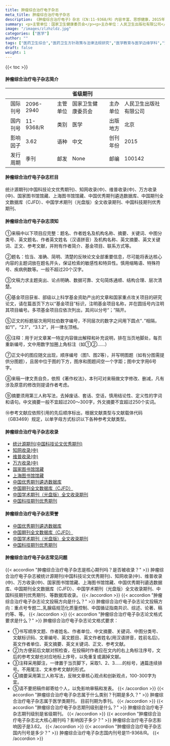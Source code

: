 ```yaml
---
title: 肿瘤综合治疗电子杂志
meta_title: 肿瘤综合治疗电子杂志
description: 《肿瘤综合治疗电子》杂志（CN:11-9368/R）内容丰富、思想健康，2015年创刊，目前以季刊形式发行，刊物对外积极扩大宣传，致力于提高杂志质量与影响。该杂志是由中华人民共和国国家卫生健康委员会主管、人民卫生出版社有限公司主办的反映中国肿瘤学多学科诊治与研究的发展与成就、临床经验、科研成果、基础理论研究与中国国内外肿瘤相关疾病诊疗信息的专业性学术期刊。 该杂志采用图文声像等多种形式展现内容，设有述评、综述、指南共识、MDT论坛、论著、病例报道、百家讲坛（视频）等重点栏目，旨在传递前沿的诊疗信息、提供迅捷的临床数据、搭建优秀的学术平台、开通顺畅的互动频道，为提高中国肿瘤多学科综合治疗水平而努力。《肿瘤综合治疗电子杂志》自创刊以来，以其选题新奇、报道广泛、服务大众、理论深厚的特点，受到了业界和广大读者的关注和好评。 这本杂志以传递前沿的诊疗信息、提供迅捷的临床数据、搭建优秀的学术平台、开通顺畅的互动频道为理念，旨在提高中国肿瘤多学科综合治疗水平。它涵盖了肿瘤学多学科诊治与研究的发展与成就、临床经验、科研成果、基础理论研究以及国内外肿瘤相关疾病诊疗信息等内容。主要栏目包括述评、综述、指南共识、MDT论坛、论著、病例报道、百家讲坛（视频）等，为肿瘤学领域的专业人士提供了丰富的学术交流平台。
summary: <p>主管单位：国家卫生健康委员会</p><p>主办单位：人民卫生出版社有限公司</p><p>发行级别：省级期刊</p><p>发行周期：季刊</p>
image: "/images/zlzhzldz.jpg"
categories: ["医学"]
author: ""
tags: ["医药卫生综合","医药卫生方针政策与法律法规研究","医学教育与医学边缘学科","预防医学与卫生学","中医学","中药学","中西医结合","基础医学","临床医学","感染性疾病及传染病","心血管系统疾病","呼吸系统疾病","消化系统疾病","内分泌腺及全身性疾病","外科学","泌尿科学","妇产科学","儿科学","神经病学","精神病学","肿瘤学","眼科与耳鼻咽喉科","口腔科学","皮肤病与性病","特种医学","急救医学","军事医学与卫生","药学","生物医学工程",]
draft: false
weight: 1
---
```


{{< toc >}}

#### 肿瘤综合治疗电子杂志简介
|               |                               |               | 省级期刊        |               |                           |
| ------------: | :---------------------------- | ------------: | :---------------------------- | ------------: | :------------------------ |
| 国际刊号      | 2096-2940   | 主管单位      | 国家卫生健康委员会     | 主办单位      | 人民卫生出版社有限公司     |
| 国内刊号      | 11-9368/R        | 类别          | 医学       | 出版地方      | 北京           |
| 影响因子      | 3.62        | 语种          | 中文             | 创刊年份      | 2015    |
| 发行周期      | 季刊    | 邮发          | None              | 邮编          | 100142      |

#### 肿瘤综合治疗电子杂志栏目
<span>统计源期刊(中国科技论文优秀期刊)</span>、<span>知网收录(中)</span>、<span>维普收录(中)</span>、<span>万方收录(中)</span>、<span>国家图书馆馆藏</span>、<span>上海图书馆馆藏</span>、<span>中国优秀期刊遴选数据库</span>、<span>中国期刊全文数据库（CJFD）</span>、<span>中国学术期刊（光盘版）全文收录期刊</span>、<span>中国科技期刊优秀期刊</span>、

#### 肿瘤综合治疗电子杂志须知
<p><p>
	①来稿中以下项目应完整：题名、作者姓名及机构名称、摘要、关键词、中图分类号、英文题名、作者英文姓名（汉语拼音）及机构名称、英文摘要、英文关键词、正文、参考文献，并附有作者简介、基金项目、联系方式等。
</p><p>
	②题名：恰当、准确、简明、清楚的反映论文全部重要信息，尽可能将表达核心内容的主题词放在题名开头，保证检索的敏感性和特异性。慎用缩略语、特殊符号、疾病例数等。一般不超过20个汉字。
</p><p>
	③文稿力求主题突出、论点明确、数据可靠、文句简炼通顺、结构合理、层次清楚。
</p><p>
	④基金项目获省、部级以上科学基金资助产出的文章和国家重点攻关项目的研究论文，请在篇首页下方以“基金项目”标识，注明基金项目名称，并在圆括号内注明其项目编号。多项基金项目应依次列出，其间以分号“；”隔开。
</p><p>
	⑤正文的标题层次用阿拉伯数字编号，不同层次的数字之间用下圆点“．”相隔，如“l”，“2.1”，“3.1.2”，并一律左顶格。
</p><p>
	⑥注释：用于对文章某一特定内容做出解释和补充说明，排在当页地脚处，每页重新编号，文中用数字加圈上角标注（如①②……）
</p><p>
	⑦正文中的图应随文出现，顺序编号（图1、图2等），并写明图题（如有分图需提供分图题），且居中位于图的下方，图序和图题间空一个字距；图中文字用6号字。
</p><p>
	⑧来稿一律文责自负，依照《著作权法》，本刊可对来稿做文字修改、删减，凡有涉及原意的修改则提请作者考虑。
</p><p>
	⑨摘要须用第三人称写法，去掉废话、套话、空话，慎用结论性、定义性的字词和语句。中文摘要一般不宜超过200～300字，外文摘要不宜超过250个实词。
</p><p>
	⑩参考文献应依照引用的先后顺序标出，根据文献类型与文献载体代码（GB3469）规定，以单字母方式标识以下各种参考文献类型。
</p></p>


#### 肿瘤综合治疗电子杂志收录
<ul>
    <li class="inline-block">
        <a class="bg-theme-light hover:bg-primary dark:bg-darkmode-theme-light dark:hover:bg-darkmode-primary dark:hover:text-dark m-1 block rounded px-3 py-1 hover:text-white" href="#肿瘤综合治疗电子杂志收录">
        统计源期刊(中国科技论文优秀期刊)
        </a>
    </li>
    <li class="inline-block">
        <a class="bg-theme-light hover:bg-primary dark:bg-darkmode-theme-light dark:hover:bg-darkmode-primary dark:hover:text-dark m-1 block rounded px-3 py-1 hover:text-white" href="#肿瘤综合治疗电子杂志收录">
        知网收录(中)
        </a>
    </li>
    <li class="inline-block">
        <a class="bg-theme-light hover:bg-primary dark:bg-darkmode-theme-light dark:hover:bg-darkmode-primary dark:hover:text-dark m-1 block rounded px-3 py-1 hover:text-white" href="#肿瘤综合治疗电子杂志收录">
        维普收录(中)
        </a>
    </li>
    <li class="inline-block">
        <a class="bg-theme-light hover:bg-primary dark:bg-darkmode-theme-light dark:hover:bg-darkmode-primary dark:hover:text-dark m-1 block rounded px-3 py-1 hover:text-white" href="#肿瘤综合治疗电子杂志收录">
        万方收录(中)
        </a>
    </li>
    <li class="inline-block">
        <a class="bg-theme-light hover:bg-primary dark:bg-darkmode-theme-light dark:hover:bg-darkmode-primary dark:hover:text-dark m-1 block rounded px-3 py-1 hover:text-white" href="#肿瘤综合治疗电子杂志收录">
        国家图书馆馆藏
        </a>
    </li>
    <li class="inline-block">
        <a class="bg-theme-light hover:bg-primary dark:bg-darkmode-theme-light dark:hover:bg-darkmode-primary dark:hover:text-dark m-1 block rounded px-3 py-1 hover:text-white" href="#肿瘤综合治疗电子杂志收录">
        上海图书馆馆藏
        </a>
    </li>
    <li class="inline-block">
        <a class="bg-theme-light hover:bg-primary dark:bg-darkmode-theme-light dark:hover:bg-darkmode-primary dark:hover:text-dark m-1 block rounded px-3 py-1 hover:text-white" href="#肿瘤综合治疗电子杂志收录">
        中国优秀期刊遴选数据库
        </a>
    </li>
    <li class="inline-block">
        <a class="bg-theme-light hover:bg-primary dark:bg-darkmode-theme-light dark:hover:bg-darkmode-primary dark:hover:text-dark m-1 block rounded px-3 py-1 hover:text-white" href="#肿瘤综合治疗电子杂志收录">
        中国期刊全文数据库（CJFD）
        </a>
    </li>
    <li class="inline-block">
        <a class="bg-theme-light hover:bg-primary dark:bg-darkmode-theme-light dark:hover:bg-darkmode-primary dark:hover:text-dark m-1 block rounded px-3 py-1 hover:text-white" href="#肿瘤综合治疗电子杂志收录">
        中国学术期刊（光盘版）全文收录期刊
        </a>
    </li>
    <li class="inline-block">
        <a class="bg-theme-light hover:bg-primary dark:bg-darkmode-theme-light dark:hover:bg-darkmode-primary dark:hover:text-dark m-1 block rounded px-3 py-1 hover:text-white" href="#肿瘤综合治疗电子杂志收录">
        中国科技期刊优秀期刊
        </a>
    </li>
</ul>



#### 肿瘤综合治疗电子杂志荣誉
<ul>
    <li class="inline-block">
        <a class="bg-theme-light hover:bg-primary dark:bg-darkmode-theme-light dark:hover:bg-darkmode-primary dark:hover:text-dark m-1 block rounded px-3 py-1 hover:text-white" href="#肿瘤综合治疗电子杂志荣誉">
        中国优秀期刊遴选数据库
        </a>
    </li>
    <li class="inline-block">
        <a class="bg-theme-light hover:bg-primary dark:bg-darkmode-theme-light dark:hover:bg-darkmode-primary dark:hover:text-dark m-1 block rounded px-3 py-1 hover:text-white" href="#肿瘤综合治疗电子杂志荣誉">
        中国期刊全文数据库（CJFD）
        </a>
    </li>
    <li class="inline-block">
        <a class="bg-theme-light hover:bg-primary dark:bg-darkmode-theme-light dark:hover:bg-darkmode-primary dark:hover:text-dark m-1 block rounded px-3 py-1 hover:text-white" href="#肿瘤综合治疗电子杂志荣誉">
        中国学术期刊（光盘版）全文收录期刊
        </a>
    </li>
    <li class="inline-block">
        <a class="bg-theme-light hover:bg-primary dark:bg-darkmode-theme-light dark:hover:bg-darkmode-primary dark:hover:text-dark m-1 block rounded px-3 py-1 hover:text-white" href="#肿瘤综合治疗电子杂志荣誉">
        中国科技期刊优秀期刊
        </a>
    </li>
</ul>












#### 肿瘤综合治疗电子杂志常见问题
{{< accordion "肿瘤综合治疗电子杂志是核心期刊吗？是否被收录？" >}}
肿瘤综合治疗电子杂志被统计源期刊(中国科技论文优秀期刊)、知网收录(中)、维普收录(中)、万方收录(中)、国家图书馆馆藏、上海图书馆馆藏、中国优秀期刊遴选数据库、中国期刊全文数据库（CJFD）、中国学术期刊（光盘版）全文收录期刊、中国科技期刊优秀期刊、等数据库收录。
{{< /accordion >}}
{{< accordion "肿瘤综合治疗电子杂志论文投稿方向是什么？" >}}
肿瘤综合治疗电子杂志论文投稿方向：重点号专题二_乳腺癌规范化质量控制、中国循证指南共识、综述、论著、稿约等、等。
{{< /accordion >}}
{{< accordion "肿瘤综合治疗电子杂志论文格式要求是什么？" >}}
肿瘤综合治疗电子杂志论文格式要求：
- ①书写顺序文题、作者姓名、作者单位、中文摘要、关键词、中图分类号、文献标识码、文章编号、英文题目、英文作者姓名(用汉语拼音，姓前名后)，英文作者单位、英文摘要、英文关键词、正文、参考文献。
- ②为方便前后文献对照检查，在投稿时作者应在文内的右上角标注序号，文后的参考文献也对应地标上序号，以免重复或漏掉文献。
- ③注释采用脚注，一律置于当页脚下，采取1、2、3……的标号，通篇连续排号。不用尾注、文末参考文献的形式。
- ④摘要采用第三人称写法，反映文章核心观点和创新观点，100-300字为宜。
- ⑤请不要把稿件邮寄给个人，以免影响审稿和发表。
{{< /accordion >}}
{{< accordion "肿瘤综合治疗电子杂志属于什么类别？刊期是多久？" >}}
肿瘤综合治疗电子杂志属于医学类期刊， 目前刊期为季刊。
{{< /accordion >}}
{{< accordion "肿瘤综合治疗电子杂志期刊级别是什么？" >}}
肿瘤综合治疗电子杂志期刊级别是省级期刊。
{{< /accordion >}}
{{< accordion "肿瘤综合治疗电子杂志北大核心期刊吗？影响因子多少？" >}}
肿瘤综合治疗电子杂志影响因子是3.62。
{{< /accordion >}}
{{< accordion "肿瘤综合治疗电子杂志国内刊号是多少？" >}}
肿瘤综合治疗电子杂志国内刊号是11-9368/R。
{{< /accordion >}}